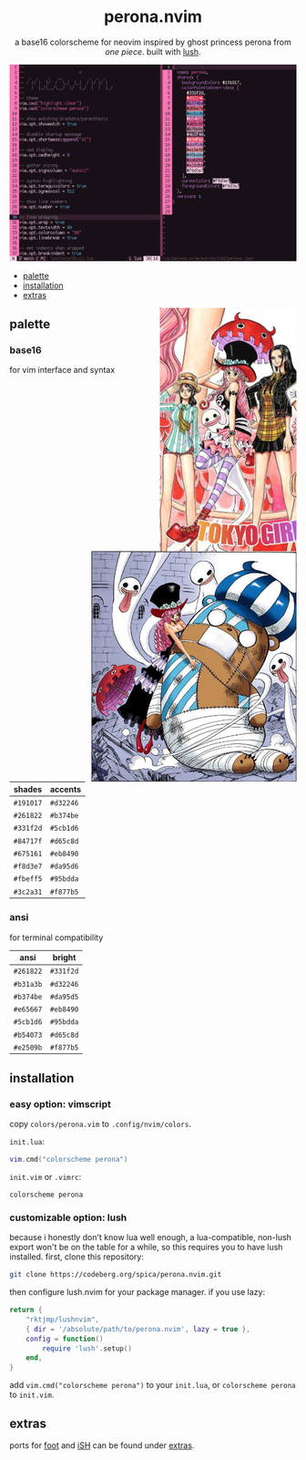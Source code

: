 <div align="center">

# perona.nvim

a base16 colorscheme for neovim inspired by ghost princess perona from *one piece*. built with [lush](https://github.com/rktjmp/lush.nvim/).

<img src="assets/grim.png" alt="perona" width="960">

</div>

+ <a href="#palette">palette</a>
+ <a href="#installation">installation</a>
+ <a href="extras">extras</a>

<img src="assets/921-crop.jpeg" align="right" width="240px" alt="chapter 921">

<img src="assets/658-crop.jpeg" align="right" width="360px" alt="chapter 658">

<a name="palette"></a>
## palette

### base16

for vim interface and syntax

| shades    | accents   |
| --------- | --------- |
| `#191017` | `#d32246` |
| `#261822` | `#b374be` |
| `#331f2d` | `#5cb1d6` |
| `#84717f` | `#d65c8d` |
| `#675161` | `#eb8490` |
| `#f8d3e7` | `#da95d6` |
| `#fbeff5` | `#95bdda` |
| `#3c2a31` | `#f877b5` |

### ansi

for terminal compatibility

| ansi      | bright    |
| --------- | --------- |
| `#261822` | `#331f2d` |
| `#b31a3b` | `#d32246` |
| `#b374be` | `#da95d5` |
| `#e65667` | `#eb8490` |
| `#5cb1d6` | `#95bdda` |
| `#b54073` | `#d65c8d` |
| `#e2509b` | `#f877b5` |

<a name="installation"></a>
## installation

### easy option: vimscript

copy `colors/perona.vim` to `.config/nvim/colors`.

`init.lua`:

```lua
vim.cmd("colorscheme perona")
```

`init.vim` or `.vimrc`:

```vimscript
colorscheme perona
```

### customizable option: lush
because i honestly don't know lua well enough, a lua-compatible, non-lush export won't be on the table for a while, so this requires you to have lush installed. first, clone this repository:

```bash
git clone https://codeberg.org/spica/perona.nvim.git
```

then configure lush.nvim for your package manager. if you use lazy:

```lua
return {
    "rktjmp/lushnvim",
    { dir = '/absolute/path/to/perona.nvim', lazy = true },
    config = function()
        require 'lush'.setup()
    end,
}
```

add `vim.cmd("colorscheme perona")` to your `init.lua`, or `colorscheme perona` to `init.vim`.

<a name="extras"></a>
## extras

ports for [foot](https://codeberg.org/dnkl/foot) and [iSH](https://github.com/ish-app/ish) can be found under <a href="https://codeberg.org/spica/perona.nvim/src/branch/dev/extras">extras</a>.
